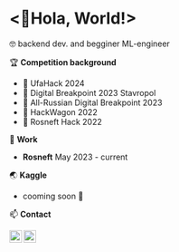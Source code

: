 <👋Hola, World!>
==============================================================================================================================

🤓 backend dev. and begginer ML-engineer


🏆 **Competition background**
* 🥇 UfaHack 2024
* 🥈 Digital Breakpoint 2023 Stavropol
* 🥉 All-Russian Digital Breakpoint 2023
* 🥉 HackWagon 2022
* 🥉 Rosneft Hack 2022

📱 **Work**
* **Rosneft** May 2023 - current

🌏 **Kaggle**
* cooming soon 🤠

📫 **Contact** 

[<img align="left" alt="codeSTACKr.com" width="22px" src="https://cdn.jsdelivr.net/npm/simple-icons@v3/icons/kaggle.svg" />][kaggle]
[<img align="left" alt="codeSTACKr.com" width="22px" src="https://cdn.jsdelivr.net/npm/simple-icons@v3/icons/linkedin.svg" />][linkedin]

[kaggle]: https://www.kaggle.com/rotmer
[linkedin]: http://linkedin.com/in/ratmir-gainetdinov-9825462a4



